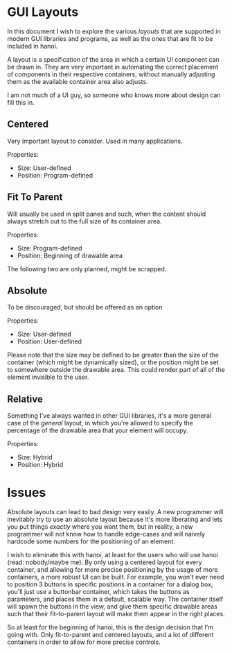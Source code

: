 GUI Layouts
===========

In this document I wish to explore the various *layouts* that are supported in
modern GUI libraries and programs, as well as the ones that are fit to be
included in hanoi.

A layout is a specification of the area in which a certain UI component can be
drawn in. They are very important in automating the correct placement of
components in their respective containers, without manually adjusting them as
the available container area also adjusts.

I am not much of a UI guy, so someone who knows more about design can fill this
in.

Centered
--------

Very important layout to consider. Used in many applications.

Properties:

- Size: User-defined
- Position: Program-defined

Fit To Parent
-------------

Will usually be used in split panes and such, when the content should always
stretch out to the full size of its container area.

Properties:

- Size: Program-defined
- Position: Beginning of drawable area

The following two are only planned, might be scrapped.

Absolute
--------

To be discouraged, but should be offered as an option

Properties:

- Size: User-defined
- Position: User-defined

Please note that the size may be defined to be greater than the size of the
container (which might be dynamically sized), or the position might be set to
somewhere outside the drawable area. This could render part of all of the
element invisible to the user.

Relative
--------

Something I've always wanted in other GUI libraries, it's a more general case of
the *general* layout, in which you're allowed to specify the percentage of the
drawable area that your element will occupy.

Properties:

- Size: Hybrid
- Position: Hybrid

Issues
======

Absolute layouts can lead to bad design very easily. A new programmer will
inevitably try to use an absolute layout because it's more liberating and lets
you put things _exactly_ where you want them, but in reality, a new programmer
will not know how to handle edge-cases and will naively hardcode some numbers
for the positioning of an element.

I wish to eliminate this with hanoi, at least for the users who will use hanoi
(read: nobody/maybe me). By only using a centered layout for every container,
and allowing for more precise positioning by the usage of more containers, a
more robust UI can be built. For example, you won't ever need to position 3
buttons in specific positions in a container for a dialog box, you'll just use a
buttonbar container, which takes the buttons as parameters, and places them in a
default, scalable way. The container itself will spawn the buttons in the view,
and give them specific drawable areas such that their fit-to-parent layout will
make them appear in the right places.

So at least for the beginning of hanoi, this is the design decision that I'm
going with. Only fit-to-parent and centered layouts, and a lot of different
containers in order to allow for more precise controls.
